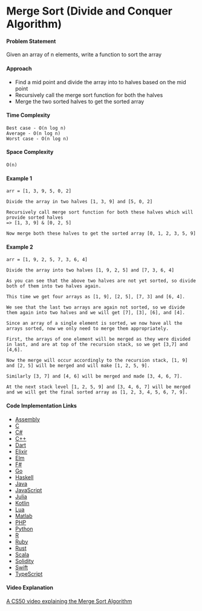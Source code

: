 # Merge Sort (Divide and Conquer Algorithm)

#### Problem Statement

Given an array of n elements, write a function to sort the array

#### Approach

- Find a mid point and divide the array into to halves based on the mid point
- Recursively call the merge sort function for both the halves
- Merge the two sorted halves to get the sorted array

#### Time Complexity

```
Best case - O(n log n)
Average - O(n log n)
Worst case - O(n log n)
```

#### Space Complexity

`O(n)`

#### Example 1

```
arr = [1, 3, 9, 5, 0, 2]  

Divide the array in two halves [1, 3, 9] and [5, 0, 2]

Recursively call merge sort function for both these halves which will provide sorted halves
=> [1, 3, 9] & [0, 2, 5]

Now merge both these halves to get the sorted array [0, 1, 2, 3, 5, 9]
```

#### Example 2

```
arr = [1, 9, 2, 5, 7, 3, 6, 4]  

Divide the array into two halves [1, 9, 2, 5] and [7, 3, 6, 4]

As you can see that the above two halves are not yet sorted, so divide both of them into two halves again.

This time we get four arrays as [1, 9], [2, 5], [7, 3] and [6, 4].

We see that the last two arrays are again not sorted, so we divide them again into two halves and we will get [7], [3], [6], and [4].

Since an array of a single element is sorted, we now have all the arrays sorted, now we only need to merge them appropriately.

First, the arrays of one element will be merged as they were divided in last, and are at top of the recursion stack, so we get [3,7] and [4,6].

Now the merge will occur accordingly to the recursion stack, [1, 9] and [2, 5] will be merged and will make [1, 2, 5, 9].

Similarly [3, 7] and [4, 6] will be merged and made [3, 4, 6, 7].

At the next stack level [1, 2, 5, 9] and [3, 4, 6, 7] will be merged and we will get the final sorted array as [1, 2, 3, 4, 5, 6, 7, 9].
```

#### Code Implementation Links

- [Assembly](https://github.com/CloudArmor/AArch64_Assembly/blob/main/sorters/merge_sort.s)
- [C](https://github.com/CloudArmor/C/blob/master/sorting/merge_sort.c)
- [C#](https://github.com/CloudArmor/C-Sharp/blob/master/Algorithms/Sorters/Comparison/MergeSorter.cs)
- [C++](https://github.com/CloudArmor/C-Plus-Plus/blob/master/sorting/merge_sort.cpp)
- [Dart](https://github.com/CloudArmor/Dart/blob/master/sort/merge_sort.dart)
- [Elixir](https://github.com/CloudArmor/Elixir/blob/master/lib/sorting/merge_sort.ex)
- [Elm](https://github.com/CloudArmor/Elm/blob/master/src/Sorting/MergeSort.elm)
- [F#](https://github.com/CloudArmor/F-Sharp/blob/main/Algorithms/Sort/Merge_Sort.fs)
- [Go](https://github.com/CloudArmor/Go/blob/master/sort/mergesort.go)
- [Haskell](https://github.com/CloudArmor/Haskell/blob/master/src/Sorts/MergeSort.hs)
- [Java](https://github.com/CloudArmor/Java/blob/master/src/main/java/com/thealgorithms/sorts/MergeSort.java)
- [JavaScript](https://github.com/CloudArmor/JavaScript/blob/master/Sorts/MergeSort.js)
- [Julia](https://github.com/CloudArmor/Julia/blob/main/src/sorts/merge_sort.jl)
- [Kotlin](https://github.com/CloudArmor/Kotlin/blob/master/src/main/kotlin/sort/MergeSort.kt)
- [Lua](https://github.com/CloudArmor/Lua/blob/main/src/sorting/mergesort.lua)
- [Matlab](https://github.com/CloudArmor/MATLAB-Octave/blob/master/algorithms/sorting/merge_sort.m)
- [PHP](https://github.com/CloudArmor/PHP/blob/master/Sorting/MergeSort.php)
- [Python](https://github.com/CloudArmor/PyAlgorithms/blob/master/sorts/merge_sort.py)
- [R](https://github.com/CloudArmor/R/blob/master/sorting_algorithms/merge_sort.r)
- [Ruby](https://github.com/CloudArmor/Ruby/blob/master/sorting/merge_sort.rb)
- [Rust](https://github.com/CloudArmor/Rust/blob/master/src/sorting/merge_sort.rs)
- [Scala](https://github.com/CloudArmor/Scala/blob/master/src/main/scala/Sort/MergeSort.scala)
- [Solidity](https://github.com/CloudArmor/Solidity/blob/main/src/Sorts/MergeSort.sol)
- [Swift](https://github.com/CloudArmor/Swift/blob/master/sorts/MergeSort.swift)
- [TypeScript](https://github.com/CloudArmor/TypeScript/blob/master/sorts/merge_sort.ts)

#### Video Explanation

[A CS50 video explaining the Merge Sort Algorithm](https://www.youtube.com/watch?v=EeQ8pwjQxTM)
